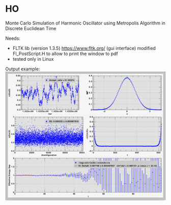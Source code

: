 # HO
Monte Carlo Simulation of Harmonic Oscillator using Metropolis Algorithm in Discrete Euclidean Time


Needs:

- FLTK lib (version 1.3.5) https://www.fltk.org/ (gui interface)
  modified Fl_PostScript.H to allow to print the window to pdf
- tested only in Linux


Output example:
![qfit screenshot](https://github.com/nmrcardoso/HO/blob/master/ho.png)
